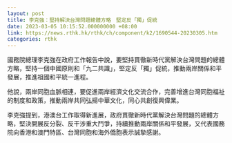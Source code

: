 ```yaml
---
layout: post
title: 李克強：堅持解決台灣問題總體方略　堅定反「獨」促統
date: 2023-03-05 10:15:52.000000000 +08:00
link: https://news.rthk.hk/rthk/ch/component/k2/1690544-20230305.htm
categories: rthk
---
```


國務院總理李克強在政府工作報告中說，要堅持貫徹新時代黨解決台灣問題的總體方略，堅持一個中國原則和「九二共識」，堅定反「獨」促統，推動兩岸關係和平發展，推進祖國和平統一進程。

他說，兩岸同胞血脈相連，要促進兩岸經濟文化交流合作，完善增進台灣同胞福祉的制度和政策，推動兩岸共同弘揚中華文化，同心共創復興偉業。

李克強提到，港澳台工作取得新進展，政府貫徹新時代黨解決台灣問題的總體方略，堅決開展反分裂、反干涉重大鬥爭，持續推動兩岸關係和平發展，又代表國務院向香港和澳門特區、台灣同胞和海外僑胞表示誠摯感謝。
